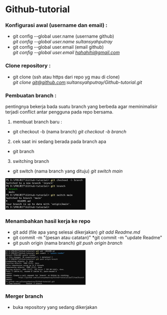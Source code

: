 # Github-tutorial

### Konfigurasi awal (username dan email) :
- git config --global user.name (username github) <br>
*git config --global user.name sultansyahputray*
- git config --global user.email (email github) <br>
*git config --global user.email hahahihi@gmail.com*

### Clone repository :
- git clone (ssh atau https dari repo yg mau di clone) <br>
*git clone git@github.com:sultansyahputray/Github-tutorial.git*

### Pembuatan branch :
pentingnya bekerja bada suatu branch yang berbeda agar meminimalisir terjadi conflict antar pengguna pada repo bersama.
1. membuat branch baru :
- git checkout -b (nama branch)
*git checkout -b branch*

2. cek saat ini sedang berada pada branch apa 
- git branch

3. switching branch
- git switch (nama branch yang dituju)
*git switch main*

<img src="img/branch.png" alt="image" width=50%/>

### Menambahkan hasil kerja ke repo
- git add (file apa yang selesai dikerjakan)
*git add Readme.md*
- git commit -m "(pesan atau catatan)"
*git commit -m "update Readme"
- git push origin (nama branch)
*git push origin branch*

<img src="img/upload-branch.png" alt="image" width=50%/>

### Merger branch
- buka repository yang sedang dikerjakan